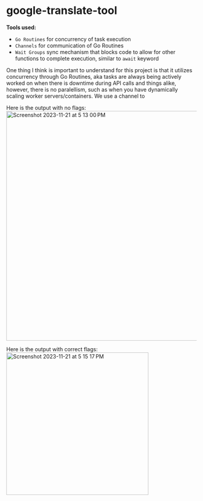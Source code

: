 # google-translate-tool

**Tools used:**
* `Go Routines` for concurrency of task execution
* `Channels` for communication of Go Routines
* `Wait Groups` sync mechanism that blocks code to allow for other functions to complete execution, similar to `await` keyword


One thing I think is important to understand for this project is that it utilizes concurrency through Go Routines, aka tasks are always being actively worked on when there is downtime during API calls and things alike, however, there is no paralellism, such as when you have dynamically scaling worker servers/containers. We use a channel to 

Here is the output with no flags:
<img width="606" alt="Screenshot 2023-11-21 at 5 13 00 PM" src="https://github.com/mfkimbell/google-translate-tool/assets/107063397/eb1c4960-0783-4e28-9d06-f1b09d820268">

Here is the output with correct flags:
<img width="376" alt="Screenshot 2023-11-21 at 5 15 17 PM" src="https://github.com/mfkimbell/google-translate-tool/assets/107063397/bc9fb26b-3ea6-4419-b606-d0ec533eee75">
